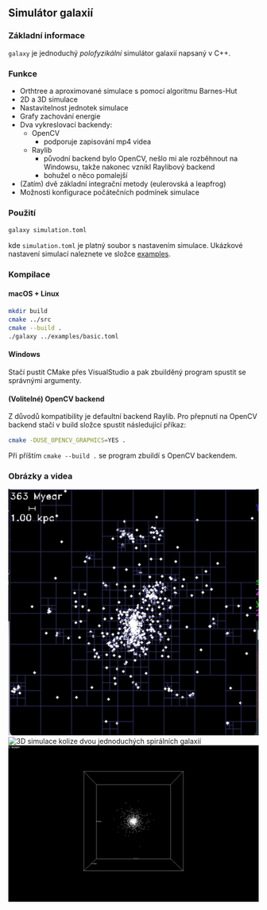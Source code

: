 ## Simulátor galaxií

### Základní informace

`galaxy` je jednoduchý *polofyzikální* simulátor galaxií napsaný v C++.

### Funkce

- Orthtree a aproximované simulace s pomocí algoritmu Barnes-Hut
- 2D a 3D simulace
- Nastavitelnost jednotek simulace
- Grafy zachování energie
- Dva vykreslovací backendy:
    - OpenCV
        - podporuje zapisování mp4 videa
    - Raylib
        - původní backend bylo OpenCV, nešlo mi ale rozběhnout na Windowsu, takže nakonec vznikl Raylibový backend
        - bohužel o něco pomalejší
- (Zatím) dvě základní integrační metody (eulerovská a leapfrog)
- Možnosti konfigurace počátečních podmínek simulace

### Použití
```sh
galaxy simulation.toml
```
kde `simulation.toml` je platný soubor s nastavením simulace. Ukázkové nastavení simulací naleznete ve složce [examples](../examples).

### Kompilace

#### macOS + Linux
```sh
mkdir build
cmake ../src
cmake --build .
./galaxy ../examples/basic.toml
```

#### Windows
Stačí pustit CMake přes VisualStudio a pak zbuilděný program spustit se správnými argumenty.

#### (Volitelné) OpenCV backend
Z důvodů kompatibility je defaultní backend Raylib. Pro přepnutí na OpenCV backend stačí v build složce spustit následující příkaz:
```sh
cmake -DUSE_OPENCV_GRAPHICS=YES .
```
Při příštím `cmake --build .` se program zbuildí s OpenCV backendem.

### Obrázky a videa
![2D simulace s vizualizací quadtree](assets/quadtree.png "2D simulace s vizualizací quadtree")
![3D simulace kolize dvou jednoduchých spirálních galaxií](assets/collision.gif "3D simulace kolize dvou jednoduchých spirálních galaxií")
![Jednoduchá simulace eliptické galaxie](assets/sphere.gif "Jednoduchá simulace eliptické galaxie")